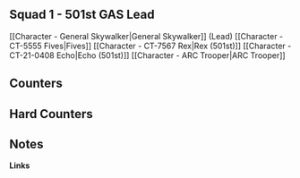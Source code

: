 
## Squad 1 - 501st GAS Lead
[[Character - General Skywalker|General Skywalker]] (Lead)
[[Character - CT-5555 Fives|Fives]]
[[Character - CT-7567 Rex|Rex (501st)]]
[[Character - CT-21-0408 Echo|Echo (501st)]]
[[Character - ARC Trooper|ARC Trooper]]

**Counters**
 - 

**Hard Counters**
 - 

**Notes**
 - 

**Links**


